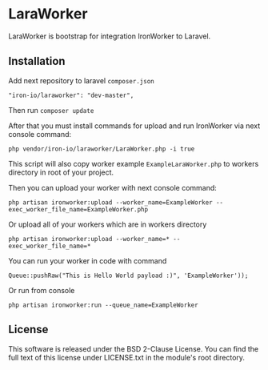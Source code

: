 # LaraWorker

LaraWorker is bootstrap for integration IronWorker to Laravel.

## Installation

Add next repository to laravel `composer.json`

`"iron-io/laraworker": "dev-master",`

Then run `composer update`

After that you must install commands for upload and run IronWorker via next console command:

`php vendor/iron-io/laraworker/LaraWorker.php -i true`

This script will also copy worker example `ExampleLaraWorker.php` to workers directory in root of your project.

Then you can upload your worker with next console command:

`php artisan ironworker:upload --worker_name=ExampleWorker --exec_worker_file_name=ExampleWorker.php` 

Or upload all of your workers which are in workers directory

`php artisan ironworker:upload --worker_name=* --exec_worker_file_name=*`

You can run your worker in code with command

`Queue::pushRaw("This is Hello World payload :)", 'ExampleWorker'));`

Or run from console

`php artisan ironworker:run --queue_name=ExampleWorker`

## License

This software is released under the BSD 2-Clause License. You can find the full text of
this license under LICENSE.txt in the module's root directory.

